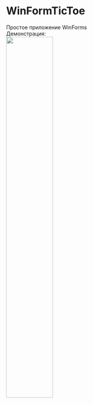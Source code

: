 # WinFormTicToe
Простое приложение WinForms\
Демонстрация:\
[<img src="https://img.youtube.com/vi/jxOAIj-3qeM/maxresdefault.jpg" width="50%">](https://youtu.be/jxOAIj-3qeM)
